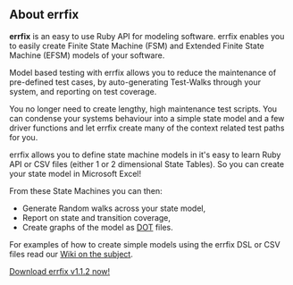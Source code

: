 ## About errfix ##
**errfix** is an easy to use Ruby API for modeling software. errfix enables you to easily create Finite State Machine (FSM) and Extended Finite State Machine (EFSM) models of your software.

Model based testing with errfix allows you to reduce the maintenance of pre-defined test cases, by auto-generating Test-Walks through your system, and reporting on test coverage.

You no longer need to create lengthy, high maintenance test scripts. You can condense your systems behaviour into a simple state model and a few driver functions and let errfix create many of the context related test paths for you.

errfix allows you to define state machine models in it's easy to learn Ruby API or CSV files (either 1 or 2 dimensional State Tables). So you can create your state model in Microsoft Excel!

From these State Machines you can then:
  * Generate Random walks across your state model,
  * Report on state and transition coverage,
  * Create graphs of the model as [DOT](http://en.wikipedia.org/wiki/DOT_language) files.



For examples of how to create simple models using the errfix DSL or CSV files read our [Wiki on the subject](http://code.google.com/p/errfix/wiki/errfixExamples).

[Download errfix v1.1.2 now! ](http://errfix.googlecode.com/files/errfix-0.1.2.gem)
